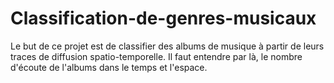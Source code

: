# Classification-de-genres-musicaux
Le but de ce projet est de classifier des albums de musique à partir de leurs traces de diffusion spatio-temporelle. Il faut entendre par là, le nombre d'écoute de l'albums dans le temps et l'espace.
